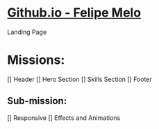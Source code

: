 # <a href="https://felipelipe12.github.io"> Github.io - Felipe Melo </a>
Landing Page

# Missions:

[] Header
[] Hero Section
[] Skills Section
[] Footer

## Sub-mission:

[] Responsive
[] Effects and Animations
